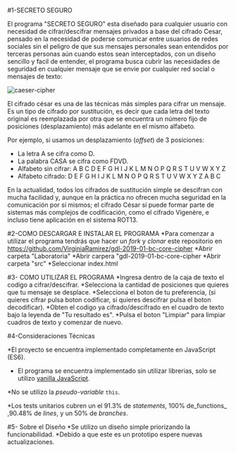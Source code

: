 #1-SECRETO SEGURO

El programa "SECRETO SEGURO" esta diseñado para cualquier usuario con necesidad de cifrar/descifrar mensajes privados a base del cifrado Cesar, pensado en la necesidad de poderse comunicar entre usuarios de redes sociales sin el peligro de que sus mensajes personales sean entendidos por terceras personas aún cuando estos sean interceptados, con un diseño sencillo y facil de entender, el programa busca cubrir las necesidades de seguridad en cualquier mensaje que se envie por cualquier red social o mensajes de texto:

![caeser-cipher](https://upload.wikimedia.org/wikipedia/commons/thumb/2/2b/Caesar3.svg/2000px-Caesar3.svg.png)

El cifrado césar es una de las técnicas más simples para cifrar un mensaje. Es
un tipo de cifrado por sustitución, es decir que cada letra del texto original
es reemplazada por otra que se encuentra un número fijo de posiciones
(desplazamiento) más adelante en el mismo alfabeto.

Por ejemplo, si usamos un desplazamiento (_offset_) de 3 posiciones:

* La letra A se cifra como D.
* La palabra CASA se cifra como FDVD.
* Alfabeto sin cifrar: A B C D E F G H I J K L M N O P Q R S T U V W X Y Z
* Alfabeto cifrado: D E F G H I J K L M N O P Q R S T U V W X Y Z A B C

En la actualidad, todos los cifrados de sustitución simple se descifran con
mucha facilidad y, aunque en la práctica no ofrecen mucha seguridad en la
comunicación por sí mismos; el cifrado César sí puede formar parte de sistemas
más complejos de codificación, como el cifrado Vigenère, e incluso tiene
aplicación en el sistema ROT13.

#2-COMO DESCARGAR E INSTALAR EL PROGRAMA
*Para comenzar a utilizar el programa tendrás que hacer un _fork_ y _clonar_ este
repositorio en https://github.com/VirginiaRamirez/gdl-2019-01-bc-core-cipher 
*Abrir carpeta "Laboratoria"
*Abrir carpera "gdl-2019-01-bc-core-cipher
*Abrir carpeta "src"
*Seleccionar index.html

#3- COMO UTILIZAR EL PROGRAMA
*Ingresa dentro de la caja de texto el codigo a cifrar/descifrar.
*Selecciona la cantidad de posiciones que quieres que tu mensaje se desplace.
*Selecciona el boton de tu preferencia, (si quieres cifrar pulsa boton codificar, si quieres descifrar pulsa el boton decodificar).
*Obten el codigo ya cifrado/descifrado en el cuadro de texto bajo la leyenda de "Tu resultado es".
*Pulsa el boton "Limpiar" para limpiar cuadros de texto y comenzar de nuevo.

#4-Consideraciones Técnicas

*El proyecto se encuentra implementado completamente en JavaScript
(ES6).
* El programa se encuentra implementado sin utilizar librerias, solo se utilizo [vanilla JavaScript](https://medium.com/laboratoria-how-to/vanillajs-vs-jquery-31e623bbd46e).

*No se utilizo la _pseudo-variable_ `this`.

*Los tests unitarios cubren un el 91.3% de _statements_, 100% de_functions_ 
,90.48% de _lines_, y un  50% de _branches_.

#5- Sobre el Diseño
*Se utilizo un diseño simple priorizando la funcionabilidad.
*Debido a que este es un prototipo espere nuevas actualizaciones. 
